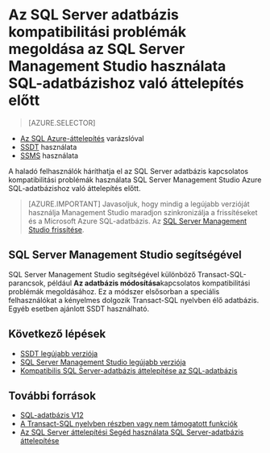 <properties
   pageTitle="Az SQL Server adatbázis kompatibilitási problémák megoldása az SQL Server felügyeleti Studio segítségével SQL-adatbázishoz való áttelepítés előtt |} Microsoft Azure"
   description="Microsoft Azure SQL-adatbázissal, az adatbázis áttelepítése, a kompatibilitás érdekében az SQL Azure-áttelepítés varázsló"
   services="sql-database"
   documentationCenter=""
   authors="CarlRabeler"
   manager="jhubbard"
   editor=""/>

<tags
   ms.service="sql-database"
   ms.devlang="NA"
   ms.topic="article"
   ms.tgt_pltfrm="NA"
   ms.workload="sqldb-migrate"
   ms.date="08/24/2016"
   ms.author="carlrab"/>

# <a name="fix-sql-server-database-compatibility-issues-using-sql-server-management-studio-before-migration-to-sql-database"></a>Az SQL Server adatbázis kompatibilitási problémák megoldása az SQL Server Management Studio használata SQL-adatbázishoz való áttelepítés előtt

> [AZURE.SELECTOR]
- [Az SQL Azure-áttelepítés](sql-database-cloud-migrate-fix-compatibility-issues.md) varázslóval
- [SSDT](sql-database-cloud-migrate-fix-compatibility-issues-ssdt.md) használata
- [SSMS](sql-database-cloud-migrate-fix-compatibility-issues-ssms.md) használata

A haladó felhasználók háríthatja el az SQL Server adatbázis kapcsolatos kompatibilitási problémák használata SQL Server Management Studio Azure SQL-adatbázishoz való áttelepítés előtt.


> [AZURE.IMPORTANT] Javasoljuk, hogy mindig a legújabb verzióját használja Management Studio maradjon szinkronizálja a frissítéseket és a Microsoft Azure SQL-adatbázis. Az [SQL Server Management Studio frissítése](https://msdn.microsoft.com/library/mt238290.aspx).


## <a name="using-sql-server-management-studio"></a>SQL Server Management Studio segítségével

SQL Server Management Studio segítségével különböző Transact-SQL-parancsok, például **Az adatbázis módosítása**kapcsolatos kompatibilitási problémák megoldásához. Ez a módszer elsősorban a speciális felhasználókat a kényelmes dolgozik Transact-SQL nyelvben élő adatbázis. Egyéb esetben ajánlott SSDT használható. 



## <a name="next-steps"></a>Következő lépések

- [SSDT legújabb verziója](https://msdn.microsoft.com/library/mt204009.aspx)
- [SQL Server Management Studio legújabb verziója](https://msdn.microsoft.com/library/mt238290.aspx)
- [Kompatibilis SQL Server-adatbázis áttelepítése az SQL-adatbázis](sql-database-cloud-migrate.md#migrate-a-compatible-sql-server-database-to-sql-database)

## <a name="additional-resources"></a>További források

- [SQL-adatbázis V12](sql-database-v12-whats-new.md)
- [A Transact-SQL nyelvben részben vagy nem támogatott funkciók](sql-database-transact-sql-information.md)
- [Az SQL Server áttelepítési Segéd használata SQL Server-adatbázis áttelepítése](http://blogs.msdn.com/b/ssma/)
